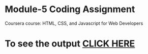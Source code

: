 
# Module-5 Coding Assignment

Coursera course: HTML, CSS, and Javascript for Web Developers

# To see the output [CLICK HERE](https://ajaykoushik13.github.io/Coursera-HTML-CSS-and-JavaScript-for-Web-Developers/Assignments/Module%205/)
